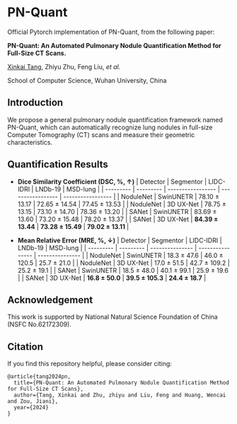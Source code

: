 # PN-Quant

Official Pytorch implementation of PN-Quant, from the following paper:

**PN-Quant: An Automated Pulmonary Nodule Quantification Method for Full-Size CT Scans.**

[Xinkai Tang](https://xinkai-tang.github.io), Zhiyu Zhu, Feng Liu, *et al.*

School of Computer Science, Wuhan University, China


## Introduction
We propose a general pulmonary nodule quantification framework named PN-Quant, which can automatically recognize lung nodules in full-size Computer Tomography (CT) scans and measure their geometric characteristics.


## Quantification Results
* **Dice Similarity Coefficient (DSC, %, ↑)**
| Detector  | Segmentor | LIDC-IDRI         | LNDb-19           | MSD-lung          |
| --------- | --------- | ----------------- | ----------------- | ----------------- |
| NoduleNet | SwinUNETR | 78.10 ± 13.17     | 72.65 ± 14.54     | 77.45 ± 13.53     |
| NoduleNet | 3D UX-Net | 78.75 ± 13.15     | 73.10 ± 14.70     | 78.36 ± 13.20     |
| SANet     | SwinUNETR | 83.69 ± 13.60     | 73.20 ± 15.48     | 78.20 ± 13.37     |
| SANet     | 3D UX-Net | **84.39 ± 13.44** | **73.28 ± 15.49** | **79.02 ± 13.11** |

* **Mean Relative Error (MRE, %, ↓)**
| Detector  | Segmentor | LIDC-IDRI       | LNDb-19          | MSD-lung        |
| --------- | --------- | --------------- | ---------------- | --------------- |
| NoduleNet | SwinUNETR | 18.3 ± 47.6     | 46.0 ± 120.5     | 25.7 ± 21.0     |
| NoduleNet | 3D UX-Net | 17.0 ± 51.5     | 42.7 ± 109.2     | 25.2 ± 19.1     |
| SANet     | SwinUNETR | 18.5 ± 48.0     | 40.1 ± 99.1      | 25.9 ± 19.6     |
| SANet     | 3D UX-Net | **16.8 ± 50.0** | **39.5 ± 105.3** | **24.4 ± 18.7** |

## Acknowledgement
This work is supported by National Natural Science Foundation of China (NSFC No.62172309).


## Citation 
If you find this repository helpful, please consider citing:
```
@article{tang2024pn,
  title={PN-Quant: An Automated Pulmonary Nodule Quantification Method for Full-Size CT Scans},
  author={Tang, Xinkai and Zhu, zhiyu and Liu, Feng and Huang, Wencai and Zou, Jiani},
  year={2024}
}
```
